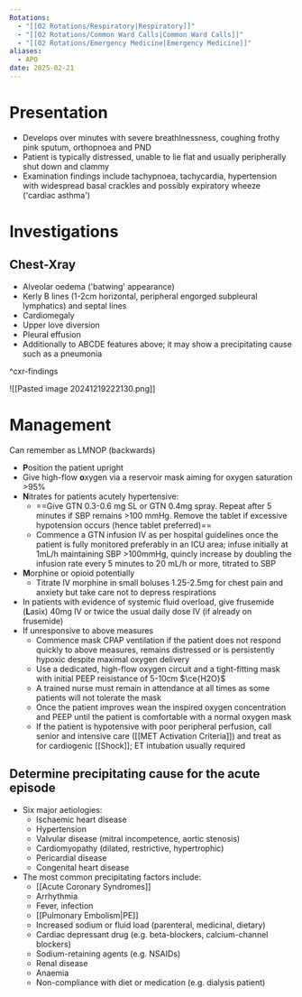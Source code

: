 ```yaml
---
Rotations:
  - "[[02 Rotations/Respiratory|Respiratory]]"
  - "[[02 Rotations/Common Ward Calls|Common Ward Calls]]"
  - "[[02 Rotations/Emergency Medicine|Emergency Medicine]]"
aliases:
  - APO
date: 2025-02-21
---
```

# Presentation
- Develops over minutes with severe breathlnessness, coughing frothy pink sputum, orthopnoea and PND
- Patient is typically distressed, unable to lie flat and usually peripherally shut down and clammy
- Examination findings include tachypnoea, tachycardia, hypertension with widespread basal crackles and possibly expiratory wheeze ('cardiac asthma')
# Investigations
## Chest-Xray
- Alveolar oedema ('batwing' appearance)
- Kerly B lines (1-2cm horizontal, peripheral engorged subpleural lymphatics) and septal lines
- Cardiomegaly
- Upper love diversion
- Pleural effusion
- Additionally to ABCDE features above; it may show a precipitating cause such as a pneumonia

^cxr-findings

![[Pasted image 20241219222130.png]]
# Management
Can remember as LMNOP (backwards)
- **P**osition the patient upright
- Give high-flow **o**xygen via a reservoir mask aiming for oxygen saturation >95%
- **N**itrates for patients acutely hypertensive:
	- ==Give GTN 0.3-0.6 mg SL or GTN 0.4mg spray. Repeat after 5 minutes if SBP remains >100 mmHg. Remove the tablet if excessive hypotension occurs (hence tablet preferred)==
	- Commence a GTN infusion IV as per hospital guidelines once the patient is fully monitored preferably in an ICU area; infuse initially at 1mL/h maintaining SBP >100mmHg, quincly increase by doubling the infusion rate every 5 minutes to 20 mL/h or more, titrated to SBP
- **M**orphine or opioid potentially
	- Titrate IV morphine in small boluses 1.25-2.5mg for chest pain and anxiety but take care not to depress respirations
- In patients with evidence of systemic fluid overload, give frusemide (**L**asix) 40mg IV or twice the usual daily dose IV (if already on frusemide)
- If unresponsive to above measures
	- Commence mask CPAP ventilation if the patient does not respond quickly to above measures, remains distressed or is persistently hypoxic despite maximal oxygen delivery
	- Use a dedicated, high-flow oxygen circuit and a tight-fitting mask with initial PEEP reisistance of 5-10cm $\ce{H2O}$
	- A trained nurse must remain in attendance at all times as some patients will not tolerate the mask
	- Once the patient improves wean the inspired oxygen concentration and PEEP until the patient is comfortable with a normal oxygen mask
	- If the patient is hypotensive with poor peripheral perfusion, call senior and intensive care ([[MET Activation Criteria]]) and treat as for cardiogenic [[Shock]]; ET intubation usually required
## Determine precipitating cause for the acute episode
- Six major aetiologies:
	- Ischaemic heart disease
	- Hypertension
	- Valvular disease (mitral incompetence, aortic stenosis)
	- Cardiomyopathy (dilated, restrictive, hypertrophic)
	- Pericardial disease
	- Congenital heart disease
- The most common precipitating factors include:
	- [[Acute Coronary Syndromes]]
	- Arrhythmia
	- Fever, infection
	- [[Pulmonary Embolism|PE]]
	- Increased sodium or fluid load (parenteral, medicinal, dietary)
	- Cardiac depressant drug (e.g. beta-blockers, calcium-channel blockers)
	- Sodium-retaining agents (e.g. NSAIDs)
	- Renal disease
	- Anaemia
	- Non-compliance with diet or medication (e.g. dialysis patient)